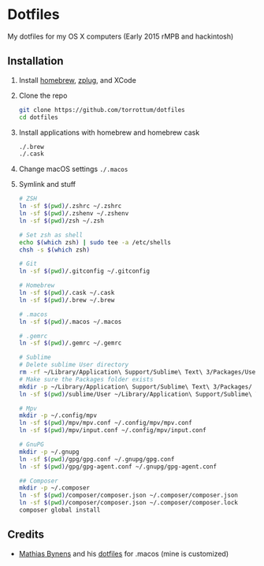 # Dotfiles
My dotfiles for my OS X computers (Early 2015 rMPB and hackintosh)

## Installation
1. Install [homebrew](http://brew.sh/), [zplug](https://github.com/zplug/zplug), and XCode
1. Clone the repo

	```sh
	git clone https://github.com/torrottum/dotfiles
	cd dotfiles
	```
1. Install applications with homebrew and homebrew cask

	```sh
	./.brew
	./.cask
	```
1. Change macOS settings `./.macos`
1. Symlink and stuff
	```sh
	# ZSH
	ln -sf $(pwd)/.zshrc ~/.zshrc
	ln -sf $(pwd)/.zshenv ~/.zshenv
	ln -sf $(pwd)/zsh ~/.zsh

	# Set zsh as shell
	echo $(which zsh) | sudo tee -a /etc/shells
	chsh -s $(which zsh)

	# Git
	ln -sf $(pwd)/.gitconfig ~/.gitconfig

	# Homebrew
	ln -sf $(pwd)/.cask ~/.cask
	ln -sf $(pwd)/.brew ~/.brew

	# .macos
	ln -sf $(pwd)/.macos ~/.macos

	# .gemrc
	ln -sf $(pwd)/.gemrc ~/.gemrc

	# Sublime
	# Delete sublime User directory
	rm -rf ~/Library/Application\ Support/Sublime\ Text\ 3/Packages/User
	# Make sure the Packages folder exists
	mkdir -p ~/Library/Application\ Support/Sublime\ Text\ 3/Packages/
	ln -sf $(pwd)/sublime/User ~/Library/Application\ Support/Sublime\ Text\ 3/Packages/

	# Mpv
	mkdir -p ~/.config/mpv
	ln -sf $(pwd)/mpv/mpv.conf ~/.config/mpv/mpv.conf
	ln -sf $(pwd)/mpv/input.conf ~/.config/mpv/input.conf

	# GnuPG
	mkdir -p ~/.gnupg
	ln -sf $(pwd)/gpg/gpg.conf ~/.gnupg/gpg.conf
	ln -sf $(pwd)/gpg/gpg-agent.conf ~/.gnupg/gpg-agent.conf

	## Composer
	mkdir -p ~/.composer
	ln -sf $(pwd)/composer/composer.json ~/.composer/composer.json
	ln -sf $(pwd)/composer/composer.json ~/.composer/composer.lock
	composer global install
	```

## Credits
* [Mathias Bynens](https://github.com/mathiasbynens) and his [dotfiles](https://github.com/mathiasbynens/dotfiles) for .macos (mine is customized)

